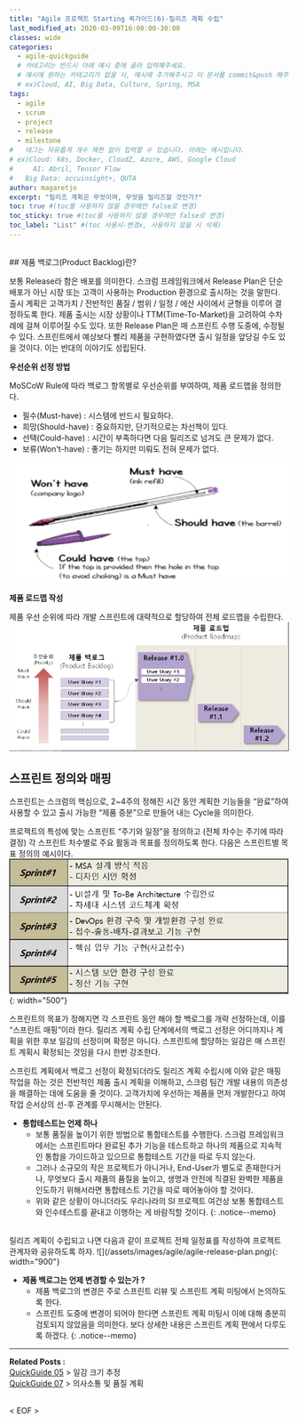```yaml
---
title: "Agile 프로젝트 Starting 퀵가이드(6)-릴리즈 계획 수립"
last_modified_at: 2020-03-09T16:00:00-30:00
classes: wide
categories:
  - agile-quickguide
  # 카테고리는 반드시 아래 예시 중에 골라 입력해주세요.
  # 예시에 원하는 카테고리가 없을 시, 예시에 추가해주시고 이 문서를 commit&push 해주세요.
  # ex)Cloud, AI, Big Data, Culture, Spring, MSA
tags:
  - agile
  - scrum
  - project
  - release
  - milestone
#	태그는 자유롭게 개수 제한 없이 입력할 수 있습니다. 아래는 예시입니다.
# ex)Cloud: k8s, Docker, CloudZ, Azure, AWS, Google Cloud
#	  AI: Abril, Tensor Flow
#   Big Data: accuinsight+, QUTA
author: magaretjo
excerpt: "릴리즈 계획은 무엇이며, 무엇을 릴리즈할 것인가?"
toc: true #(toc를 사용하지 않을 경우에만 false로 변경)
toc_sticky: true #(toc를 사용하지 않을 경우에만 false로 변경)
toc_label: "List" #(toc 사용시-변경x, 사용하지 않을 시 삭제)
---
```

<br>
## <span class="mg_title_1">제품 백로그(Product Backlog)란?
  
보통 Release라 함은 배포를 의미한다. 스크럼 프레임워크에서 Release Plan은 단순 배포가 아닌 시장 또는 고객이 사용하는 Production 환경으로 출시하는 것을 말한다. 
출시 계획은 고객가치 / 전반적인 품질 / 범위 / 일정 / 에산 사이에서 균형을 이루어 결정하도록 한다. 제품 출시는 시장 상황이나 TTM(Time-To-Market)을 고려하여 수차례에 걸쳐 이루어질 수도 있다.
또한 Release Plan은 매 스프린트 수행 도중에, 수정될 수 있다. 스프린트에서 예상보다 빨리 제품을 구현하였다면 출시 일정을 앞당길 수도 있을 것이다. 이는 반대의 이야기도 성립된다.

**우선순위 선정 방법**

MoSCoW Rule에 따라 백로그 항목별로 우선순위를 부여하여, 제품 로드맵을 정의한다.
-	필수(Must-have) : 시스템에 반드시 필요하다.
-	희망(Should-have) : 중요하지만, 단기적으로는 차선책이 있다.
-	선택(Could-have) : 시간이 부족하다면 다음 릴리즈로 넘겨도 큰 문제가 없다.
-	보류(Won't-have) : 좋기는 하지만 미뤄도 전혀 문제가 없다.

![](/assets/images/agile/agile-backlog-moscow.png)
<br> 

**제품 로드맵 작성** 

제품 우선 순위에 따라 개발 스프린트에 대략적으로 할당하여 전체 로드맵을 수립한다.
![](/assets/images/aigle-product-roadmap.png) 


##	<span style="mg_title_1">스프린트 정의와 매핑 
스프린트는 스크럼의 핵심으로, 2~4주의 정해진 시간 동안 계획한 기능들을 “완료”하여 사용할 수 있고 출시 가능한 “제품 증분”으로 만들어 내는 Cycle을 의미한다.

프로젝트의 특성에 맞는 스프린트 “주기와 일정”을 정의하고 (전체 차수는 주기에 따라 결정) 각 스프린트 차수별로 주요 활동과 목표를 정의하도록 한다. 
다음은 스프린트별 목표 정의의 예시이다.<br>
![](/assets/images/agile/agile-sprint-goal.png){: width="500"} 
 <br>

스프린트의 목표가 정해지면 각 스프린트 동안 해야 할 백로그를 개략 선정하는데, 이를 “스프린트 매핑”이라 한다. 릴리즈 계획 수립 단계에서의 백로그 선정은 어디까지나 계획을 위한 후보 일감의 선정이며 확정은 아니다. 스프린트에 할당하는 일감은 매 스프린트 계획시 확정되는 것임을 다시 한번 강조한다. 

스프린트 계획에서 백로그 선정이 확정되더라도 릴리즈 계획 수립시에 이와 같은 매핑 작업을 하는 것은 전반적인 제품 출시 계획을 이해하고, 스크럼 팀간 개발 내용의 의존성을 해결하는 데에 도움을 줄 것이다. 고객가치에 우선하는 제품을 먼저 개발한다고 하여 작업 순서상의 선-후 관계를 무시해서는 안된다. 


- **통합테스트는 언제 하나**
  -	보통 품질을 높이기 위한 방법으로 통합테스트를 수행한다. 스크럼 프레임워크에서는 스프린트마다 완료된 추가 기능을 테스트하고 하나의 제품으로 지속적인 통합을 가이드하고 있으므로 통합테스트 기간을 따로 두지 않는다. 
  -	그러나 소규모의 작은 프로젝트가 아니거나, End-User가 별도로 존재한다거나, 무엇보다 출시 제품의 품질을 높이고, 생명과 안전에 직결된 완벽한 제품을 인도하기 위해서라면 통합테스트 기간을 따로 떼어놓아야 할 것이다. 
  -	위와 같은 상황이 아니더라도 우리나라의 SI 프로젝트 여건상 보통 통합테스트와 인수테스트를 끝내고 이행하는 게 바람직할 것이다.
{: .notice--memo}

<br>
릴리즈 계획이 수립되고 나면 다음과 같이 프로젝트 전체 일정표를 작성하여 프로젝트 관계자와 공유하도록 하자.
![](/assets/images/agile/agile-release-plan.png){: width="900"}


- **제품 백로그는 언제 변경할 수 있는가 ?**
   - 제품 백로그의 변경은 주로 스프린트 리뷰 및 스프린트 계획 미팅에서 논의하도록 한다.
   - 스프린트 도중에 변경이 되어야 한다면 스프린트 계획 미팅시 이에 대해 충분히 검토되지 않았음을 의미한다. 보다 상세한 내용은 스프린트 계획 편에서 다루도록 하겠다. 
{: .notice--memo} 


***

<div class="mg_subject_1"><b>Related Posts : </b></div> 
<div class="mg_content_1">
<a href="/agile-quickguide/Agile-QuickGuide05-일감크기추정/">QuickGuide 05</a> > 일감 크기 추정 <br>
<a href="/agile-quickguide/Agile-QuickGuide07-소통&품질/">QuickGuide 07</a> > 의사소통 및 품질 계획 
</div>
<br>

< EOF >
